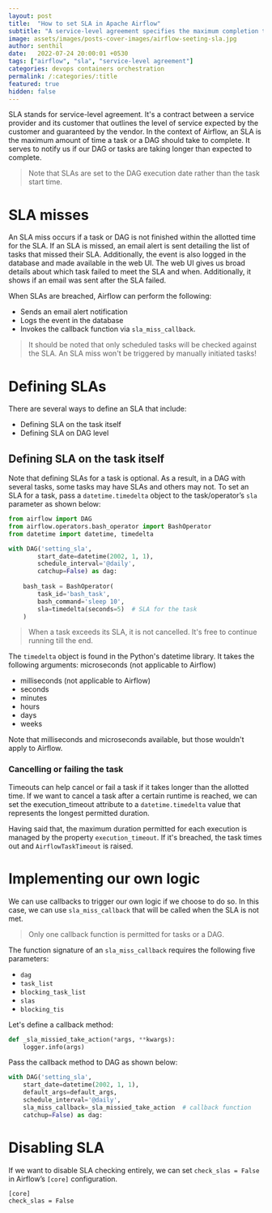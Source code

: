 ```yaml
---
layout: post
title:  "How to set SLA in Apache Airflow"
subtitle: "A service-level agreement specifies the maximum completion time for a task or a DAG. Note that SLAs are set to the DAG execution date rather than the task start time."
image: assets/images/posts-cover-images/airflow-seeting-sla.jpg
author: senthil
date:   2022-07-24 20:00:01 +0530
tags: ["airflow", "sla", "service-level agreement"]
categories: devops containers orchestration
permalink: /:categories/:title
featured: true
hidden: false
---
```


SLA stands for service-level agreement. It's a contract between a service provider and its customer that outlines the level of service expected by the customer and guaranteed by the vendor. In the context of Airflow, an SLA is the maximum amount of time a task or a DAG should take to complete. It serves to notify us if our DAG or tasks are taking longer than expected to complete.

> Note that SLAs are set to the DAG execution date rather than the task start time.

# SLA misses
An SLA miss occurs if a task or DAG is not finished within the allotted time for the SLA. If an SLA is missed, an email alert is sent detailing the list of tasks that missed their SLA. Additionally, the event is also logged in the database and made available in the web UI. The web UI gives us broad details about which task failed to meet the SLA and when. Additionally, it shows if an email was sent after the SLA failed.

When SLAs are breached, Airflow can perform the following:
- Sends an email alert notification
- Logs the event in the database
- Invokes the callback function via `sla_miss_callback`.

> It should be noted that only scheduled tasks will be checked against the SLA. An SLA miss won't be triggered by manually initiated tasks!

# Defining SLAs
There are several ways to define an SLA that include:
- Defining SLA on the task itself
- Defining SLA on DAG level

## Defining SLA on the task itself
Note that defining SLAs for a task is optional. As a result, in a DAG with several tasks, some tasks may have SLAs and others may not. To set an SLA for a task, pass a `datetime.timedelta` object to the task/operator’s `sla` parameter as shown below:

```python
from airflow import DAG
from airflow.operators.bash_operator import BashOperator
from datetime import datetime, timedelta

with DAG('setting_sla', 
        start_date=datetime(2002, 1, 1), 
        schedule_interval='@daily',
        catchup=False) as dag:
        
    bash_task = BashOperator(
        task_id='bash_task',
        bash_command='sleep 10',
        sla=timedelta(seconds=5)  # SLA for the task
    )
```

> When a task exceeds its SLA, it is not cancelled. It's free to continue running till the end.

The `timedelta` object is found in the Python's datetime library. It takes the following arguments:
microseconds (not applicable to Airflow)
- milliseconds (not applicable to Airflow)
- seconds
- minutes
- hours
- days
- weeks

Note that milliseconds and microseconds available, but those wouldn't apply to Airflow.

### Cancelling or failing the task
Timeouts can help cancel or fail a task if it takes longer than the allotted time. If we want to cancel a task after a certain runtime is reached, we can set the execution_timeout attribute to a `datetime.timedelta` value that represents the longest permitted duration.

Having said that, the maximum duration permitted for each execution is managed by the property `execution_timeout`. If it's breached, the task times out and `AirflowTaskTimeout` is raised.

# Implementing our own logic
We can use callbacks to trigger our own logic if we choose to do so. In this case, we can use `sla_miss_callback` that will be called when the SLA is not met.

> Only one callback function is permitted for tasks or a DAG.

The function signature of an `sla_miss_callback` requires the following five parameters:
- `dag`
- `task_list`
- `blocking_task_list`
- `slas`
- `blocking_tis`

Let's define a callback method:
```python
def _sla_missied_take_action(*args, **kwargs):
    logger.info(args)
```

Pass the callback method to DAG as shown below:
```python
with DAG('setting_sla', 
    start_date=datetime(2002, 1, 1),
    default_args=default_args,
    schedule_interval='@daily',
    sla_miss_callback=_sla_missied_take_action  # callback function
    catchup=False) as dag:
```

# Disabling SLA
If we want to disable SLA checking entirely, we can set `check_slas = False` in Airflow’s `[core]` configuration.
```text
[core]
check_slas = False
```